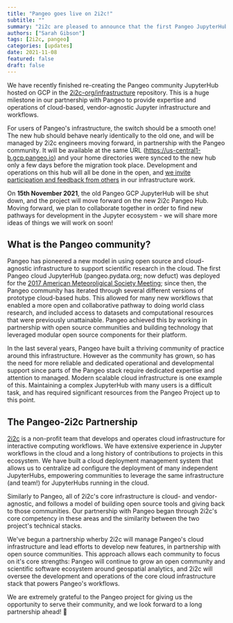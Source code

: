 ```yaml
---
title: "Pangeo goes live on 2i2c!"
subtitle: ""
summary: "2i2c are pleased to announce that the first Pangeo JupyterHub is now live on 2i2c-operated infrastructure! :tada: "
authors: ["Sarah Gibson"]
tags: [2i2c, pangeo]
categories: [updates]
date: 2021-11-08
featured: false
draft: false
---
```


We have recently finished re-creating the Pangeo community JupyterHub hosted on GCP in the [2i2c-org/infrastructure](https://github.com/2i2c-org/infrastructure) repository. This is a huge milestone in our partnership with Pangeo to provide expertise and operations of cloud-based, vendor-agnostic Jupyter infrastructure and workflows.

For users of Pangeo's infrastructure, the switch should be a smooth one! The new hub should behave nearly identically to the old one, and will be managed by 2i2c engineers moving forward, in partnership with the Pangeo community. It will be available at the same URL (https://us-central1-b.gcp.pangeo.io) and your home directories were synced to the new hub only a few days before the migration took place. Development and operations on this hub will all be done in the open, and [we invite participation and feedback from others]() in our infrastructure work.

On **15th November 2021**, the old Pangeo GCP JupyterHub will be shut down, and the project will move forward on the new 2i2c Pangeo Hub. Moving forward, we plan to collaborate together in order to find new pathways for development in the Jupyter ecosystem - we will share more ideas of things we will work on soon!

## What is the Pangeo community?

Pangeo has pioneered a new model in using open source and cloud-agnostic infrastructure to support scientific research in the cloud.
The first Pangeo cloud JupyterHub (pangeo.pydata.org; now defuct) was deployed for the [2017 American Meteoroligical Society Meeting](https://annual.ametsoc.org/2017/); since then, the Pangeo community has iterated through several different versions of prototype cloud-based hubs.
This allowed for many new workflows that enabled a more open and collaborative pathway to doing world class research, and included access to datasets and computational resources that were previously unattainable. Pangeo achieved this by working in partnership with open source communities and building technology that leveraged modular open source components for their platform.

In the last several years, Pangeo have built a thriving community of practice around this infrastructure. However as the community has grown, so has the need for more reliable and dedicated operational and developmental support since parts of the Pangeo stack require dedicated expertise and attention to managed. Modern scalable cloud infrastructure is one example of this. Maintaining a complex JupyterHub with many users is a difficult task, and has required significant resources from the Pangeo Project up to this point.

## The Pangeo-2i2c Partnership

[2i2c](https://2i2c.org) is a non-profit team that develops and operates cloud infrastructure for interactive computing workflows. We have extensive experience in Jupyter workflows in the cloud and a long history of contributions to projects in this ecosystem. We have built a cloud deployment management system that allows us to centralize ad configure the deployment of many independent JupyterHubs, empowering communities to leverage the same infrastructure (and team!) for JupyterHubs running in the cloud.

Similarly to Pangeo, all of 2i2c's core infrastructure is cloud- and vendor-agnostic, and follows a model of building open source tools and giving back to those communities. Our partnership with Pangeo began through 2i2c's core competency in these areas and the similarity between the two project's technical stacks.

We've begun a partnership wherby 2i2c will manage Pangeo's cloud infrastructure and lead efforts to develop new features, in partnership with open source communities. This approach allows each community to focus on it's core strengths: Pangeo will continue to grow an open community and scientific software ecosystem around geospatial analytics, and 2i2c will oversee the development and operations of the core cloud infrastructure stack that powers Pangeo's workflows.

We are extremely grateful to the Pangeo project for giving us the opportunity to serve their community, and we look forward to a long partnership ahead! :rocket: 
